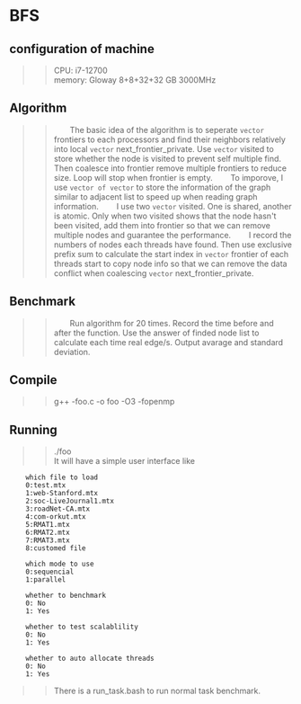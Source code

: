 # BFS

## configuration of machine

>> CPU: i7-12700\
>> memory: Gloway 8+8+32+32 GB 3000MHz

## Algorithm
>>&emsp;&emsp;The basic idea of the algorithm is to seperate `vector` frontiers to each processors and find their neighbors relatively into local `vector` next_frontier_private. Use `vector` visited to store whether the node is visited to prevent self multiple find. Then coalesce into frontier remove multiple frontiers to reduce size. Loop will stop when frontier is empty.
>>&emsp;&emsp;To imporove, I use `vector of vector` to store the information of the graph similar to adjacent list to speed up when reading graph information.
>> &emsp;&emsp;I use two `vector` visited. One is shared, another is atomic. Only when two visited shows that the node hasn't been visited, add them into frontier so that we can remove multiple nodes and guarantee the performance.
>> &emsp;&emsp;I record the numbers of nodes each threads have found. Then use exclusive prefix sum to calculate the start index in `vector` frontier of each threads start to copy node info so that we can remove the data conflict when coalescing `vector` next_frontier_private.

## Benchmark
>> &emsp;&emsp;Run algorithm for 20 times. Record the time before and after the function. Use the answer of finded node list to calculate each time real edge/s. Output avarage and standard deviation.

## Compile
>>g++ -foo.c -o foo -O3 -fopenmp

## Running
>>./foo\
>>It will have a simple user interface like

        which file to load
        0:test.mtx
        1:web-Stanford.mtx
        2:soc-LiveJournal1.mtx
        3:roadNet-CA.mtx
        4:com-orkut.mtx
        5:RMAT1.mtx
        6:RMAT2.mtx
        7:RMAT3.mtx
        8:customed file

        which mode to use
        0:sequencial
        1:parallel

        whether to benchmark
        0: No
        1: Yes

        whether to test scalablility
        0: No
        1: Yes

        whether to auto allocate threads
        0: No
        1: Yes

>>There is a run_task.bash to run normal task benchmark.